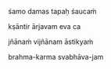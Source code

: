 śamo damas tapaḥ śaucaṁ

kṣāntir ārjavam eva ca

jñānaṁ vijñānam āstikyaṁ

brahma-karma svabhāva-jam